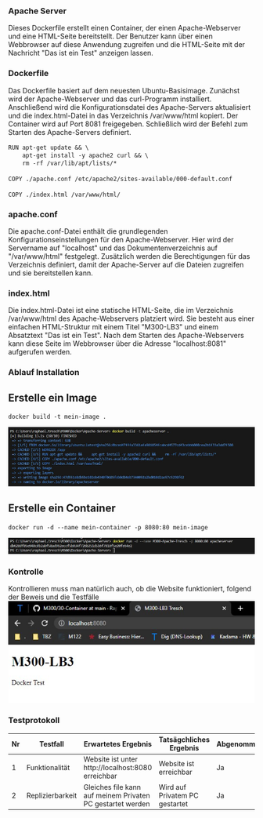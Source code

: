 ### Apache Server

Dieses Dockerfile erstellt einen Container, der einen Apache-Webserver und eine HTML-Seite bereitstellt. Der Benutzer kann über einen Webbrowser auf diese Anwendung zugreifen und die HTML-Seite mit der Nachricht "Das ist ein Test" anzeigen lassen.

### Dockerfile
Das Dockerfile basiert auf dem neuesten Ubuntu-Basisimage. Zunächst wird der Apache-Webserver und das curl-Programm installiert. Anschließend wird die Konfigurationsdatei des Apache-Servers aktualisiert und die index.html-Datei in das Verzeichnis /var/www/html kopiert. Der Container wird auf Port 8081 freigegeben. Schließlich wird der Befehl zum Starten des Apache-Servers definiert.

```Script
RUN apt-get update && \
    apt-get install -y apache2 curl && \
    rm -rf /var/lib/apt/lists/*

COPY ./apache.conf /etc/apache2/sites-available/000-default.conf

COPY ./index.html /var/www/html/
```

### apache.conf

Die apache.conf-Datei enthält die grundlegenden Konfigurationseinstellungen für den Apache-Webserver. Hier wird der Servername auf "localhost" und das Dokumentenverzeichnis auf "/var/www/html" festgelegt. Zusätzlich werden die Berechtigungen für das Verzeichnis definiert, damit der Apache-Server auf die Dateien zugreifen und sie bereitstellen kann.

### index.html
Die index.html-Datei ist eine statische HTML-Seite, die im Verzeichnis /var/www/html des Apache-Webservers platziert wird. Sie besteht aus einer einfachen HTML-Struktur mit einem Titel "M300-LB3" und einem Absatztext "Das ist ein Test". Nach dem Starten des Apache-Webservers kann diese Seite im Webbrowser über die Adresse "localhost:8081" aufgerufen werden.

### Ablauf Installation
## Erstelle ein Image

```Script
docker build -t mein-image .
```
![](Screenshots/Apache1.jpg)

## Erstelle ein Container

```Script
docker run -d --name mein-container -p 8080:80 mein-image
```
![](Screenshots/Apache2.jpg)

### Kontrolle

Kontrollieren muss man natürlich auch, ob die Website funktioniert, folgend der Beweis und die Testfälle
![](Screenshots/Apache3.jpg)

### Testprotokoll
| Nr | Testfall | Erwartetes Ergebnis | Tatsägchliches Ergebnis | Abgenommen? |
| -------- | -------- | -------- | -------- | -------- |
| 1 | Funktionalität | Website ist unter http://localhost:8080 erreichbar | Website ist erreichbar | Ja |
| 2 | Replizierbarkeit | Gleiches file kann auf meinem Privaten PC gestartet werden | Wird auf Privatem PC gestartet | Ja |